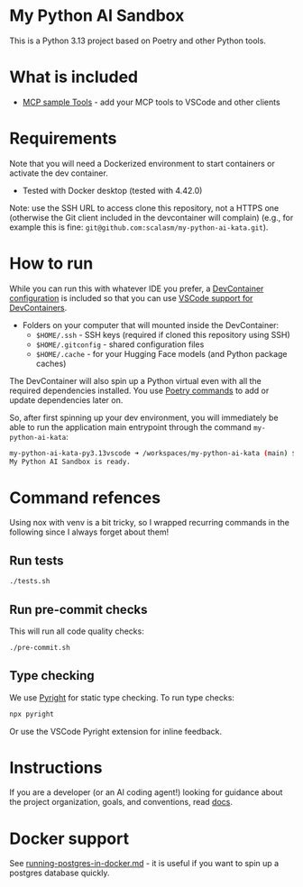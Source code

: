 # My Python AI Sandbox

This is a Python 3.13 project based on Poetry and other Python tools.

# What is included

- [MCP sample Tools](./docs/mcp.md) - add your MCP tools to VSCode and other clients

# Requirements

Note that you will need a Dockerized environment to start containers or activate the dev container.

- Tested with Docker desktop (tested with 4.42.0)

Note: use the SSH URL to access clone this repository, not a HTTPS one (otherwise the Git client included in the devcontainer will complain) (e.g., for example this is fine: `git@github.com:scalasm/my-python-ai-kata.git`).

# How to run

While you can run this with whatever IDE you prefer, a [DevContainer configuration](https://hub.docker.com/r/microsoft/devcontainers-python) is included so that you can use [VSCode support for DevContainers](https://code.visualstudio.com/docs/devcontainers/containers).

- Folders on your computer that will mounted inside the DevContainer:
  - `$HOME/.ssh` - SSH keys (required if cloned this repository using SSH)
  - `$HOME/.gitconfig` - shared configuration files
  - `$HOME/.cache` - for your Hugging Face models (and Python package caches)

The DevContainer will also spin up a Python virtual even with all the required dependencies installed. You use [Poetry commands](https://python-poetry.org/docs/cli/) to add or update dependencies later on.

So, after first spinning up your dev environment, you will immediately be able to run the application main entrypoint through the command `my-python-ai-kata`:

```bash
my-python-ai-kata-py3.13vscode ➜ /workspaces/my-python-ai-kata (main) $ clai
My Python AI Sandbox is ready.
```

# Command refences

Using nox with venv is a bit tricky, so I wrapped recurring commands in the following since I always forget about them!

## Run tests

```bash
./tests.sh
```

## Run pre-commit checks

This will run all code quality checks:

```bash
./pre-commit.sh
```

## Type checking

We use [Pyright](https://github.com/microsoft/pyright) for static type checking. To run type checks:

```bash
npx pyright
```

Or use the VSCode Pyright extension for inline feedback.

# Instructions

If you are a developer (or an AI coding agent!) looking for guidance about the project organization, goals, and conventions, read [docs](./docs/instructions.md).

# Docker support

See [running-postgres-in-docker.md](./docs/running-postgres-in-docker.md) - it is useful if you want to spin up a postgres database quickly.
